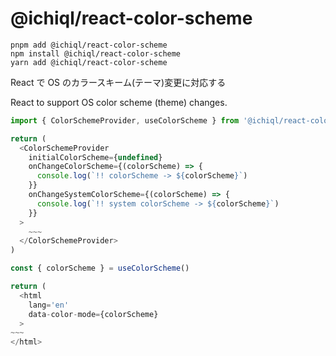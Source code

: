 # @ichiql/react-color-scheme

```shell
pnpm add @ichiql/react-color-scheme
npm install @ichiql/react-color-scheme
yarn add @ichiql/react-color-scheme
```

React で OS のカラースキーム(テーマ)変更に対応する

React to support OS color scheme (theme) changes.

```js
import { ColorSchemeProvider, useColorScheme } from '@ichiql/react-color-scheme'

return (
  <ColorSchemeProvider
    initialColorScheme={undefined}
    onChangeColorScheme={(colorScheme) => {
      console.log(`!! colorScheme -> ${colorScheme}`)
    }}
    onChangeSystemColorScheme={(colorScheme) => {
      console.log(`!! system colorScheme -> ${colorScheme}`)
    }}
  >
    ~~~
  </ColorSchemeProvider>
)

const { colorScheme } = useColorScheme()

return (
  <html
    lang='en'
    data-color-mode={colorScheme}
  >
~~~
</html>
```
